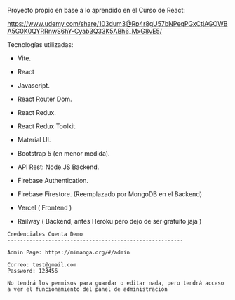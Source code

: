 Proyecto propio en base a lo aprendido en el Curso de React:

https://www.udemy.com/share/103dum3@Rp4r8gU57bNPeqPGxCtjAGOWBA5G0K0QYRRnwS6hY-Cyab3Q33K5ABh6_MxG8vE5/

Tecnologías utilizadas:

* Vite.
* React
* Javascript.
* React Router Dom.
* React Redux.
* React Redux Toolkit.
* Material UI.
* Bootstrap 5 (en menor medida).

* API Rest: Node.JS Backend.
* Firebase Authentication.
* Firebase Firestore. (Reemplazado por MongoDB en el Backend)

* Vercel ( Frontend )
* Railway ( Backend, antes Heroku pero dejo de ser gratuito jaja )

```
Credenciales Cuenta Demo
--------------------------------------------------------

Admin Page: https://mimanga.org/#/admin

Correo: test@gmail.com
Password: 123456

No tendrá los permisos para guardar o editar nada, pero tendrá acceso a ver el funcionamiento del panel de administración

```
